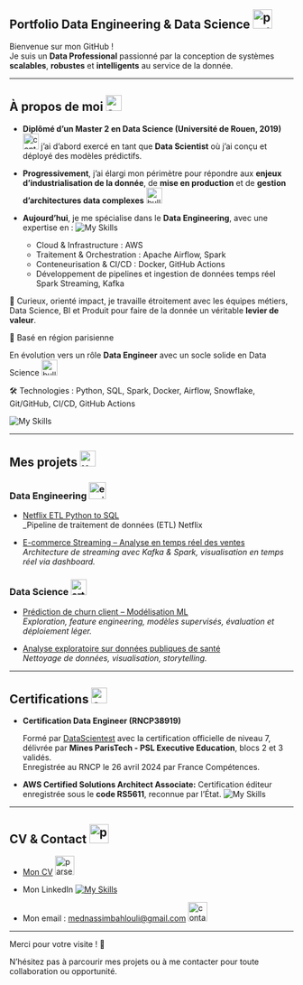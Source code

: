## Portfolio Data Engineering & Data Science  <img width="34" height="34" src="https://img.icons8.com/pulsar-color/48/portfolio.png" alt="portfolio"/>


Bienvenue sur mon GitHub !  
Je suis un **Data Professional** passionné par la conception de systèmes **scalables**, **robustes** et **intelligents** au service de la donnée.

---

##  À propos de moi <img width="28" height="28" src="https://img.icons8.com/pulsar-color/48/about-me-male.png" alt="about-me-male"/>

 - **Diplômé d’un Master 2 en Data Science (Université de Rouen, 2019)** <img width="28" height="28" src="https://img.icons8.com/cotton/64/contract--v1.png" alt="contract--v1"/>   j’ai d’abord exercé en tant que **Data Scientist** où j’ai conçu et déployé des modèles prédictifs.  

 - **Progressivement**, j’ai élargi mon périmètre pour répondre aux **enjeux d’industrialisation de la donnée**, de **mise en production** et de **gestion d’architectures data complexes**  <img width="28" height="28" src="https://img.icons8.com/color/48/bullish.png" alt="bullish"/> 

- **Aujourd’hui**, je me spécialise dans le **Data Engineering**, avec une expertise en :  ![My Skills](https://skillicons.dev/icons?i=aws,docker,git,github,kafka)


     - Cloud & Infrastructure :   AWS  
     - Traitement & Orchestration : Apache Airflow, Spark
     - Conteneurisation & CI/CD : Docker, GitHub Actions       
     - Développement de pipelines et ingestion de données temps réel Spark Streaming, Kafka

  

🤝 Curieux, orienté impact, je travaille étroitement avec les équipes métiers, Data Science, BI et Produit pour faire de la donnée un véritable **levier de valeur**.


📍 Basé en région parisienne  

 En évolution vers un rôle **Data Engineer** avec un socle solide en Data Science   <img width="28" height="28" src="https://img.icons8.com/color/48/bullish.png" alt="bullish"/>  

 🛠 Technologies : Python, SQL, Spark, Docker, Airflow, Snowflake, Git/GitHub, CI/CD, GitHub Actions  

![My Skills](https://skillicons.dev/icons?i=py,postgres,mongodb,kubernetes,docker,git,github)

---


##  Mes projets <img width="28" height="28" src="https://img.icons8.com/dusk/64/user-folder.png" alt="user-folder"/>

### Data Engineering <img width="30" height="30" src="https://img.icons8.com/pulsar-color/48/engineering.png" alt="engineering"/>

- [Netflix ETL Python to SQL](https://github.com/NassimBahlouli/Netflix-ETL)  
  _Pipeline de traitement de données (ETL) Netflix

- [ E-commerce Streaming – Analyse en temps réel des ventes](https://github.com/tonpseudo/ecommerce-streaming)  
  _Architecture de streaming avec Kafka & Spark, visualisation en temps réel via dashboard._

### Data Science <img width="28" height="28" src="https://img.icons8.com/cotton/64/artificial-intelligence.png" alt="artificial-intelligence"/>
- [Prédiction de churn client – Modélisation ML](https://github.com/tonpseudo/churn-prediction)  
  _Exploration, feature engineering, modèles supervisés, évaluation et déploiement léger._

- [Analyse exploratoire sur données publiques de santé](https://github.com/tonpseudo/eda-sante)  
  _Nettoyage de données, visualisation, storytelling._

---

## Certifications  <img width="28" height="28" src="https://img.icons8.com/cotton/64/contract--v1.png" alt="contract--v1"/>


- **Certification Data Engineer (RNCP38919)**  

  Formé par [DataScientest](https://datascientest.com/formation-data-engineer) avec la certification officielle de niveau 7, délivrée par **Mines ParisTech - PSL Executive Education**, blocs 2 et 3 validés.  
  Enregistrée au RNCP le 26 avril 2024 par France Compétences.

-   **AWS Certified Solutions Architect Associate:** Certification éditeur enregistrée sous le **code RS5611**, reconnue par l’État. ![My Skills](https://skillicons.dev/icons?i=aws)

 

---

## CV & Contact <img width="34" height="34" src="https://img.icons8.com/pulsar-color/48/parse-from-clipboard.png" alt="parse-from-clipboard"/>


- [Mon CV](./1-CV-et-presentation/CV.pdf)   <img width="34" height="34" src="https://img.icons8.com/pulsar-color/48/parse-from-clipboard.png" alt="parse-from-clipboard"/>

- Mon LinkedIn [![My Skills](https://skillicons.dev/icons?i=linkedin)](https://www.linkedin.com/in/nassim-bahlouli-471b27b6/)

- Mon email : mednassimbahlouli@gmail.com  <img width="34" height="34" src="https://img.icons8.com/plasticine/100/contact-card.png" alt="contact-card"/>


---


Merci pour votre visite ! 🚀  

N’hésitez pas à parcourir mes projets ou à me contacter pour toute collaboration ou opportunité.

